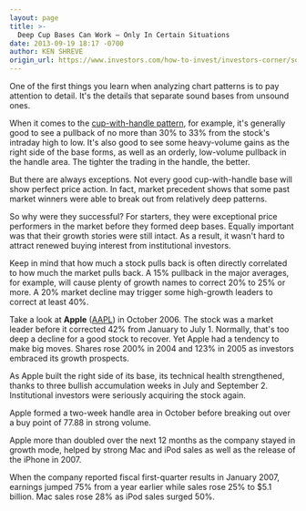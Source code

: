 ```yaml
---
layout: page
title: >-
  Deep Cup Bases Can Work — Only In Certain Situations
date: 2013-09-19 18:17 -0700
author: KEN SHREVE
origin_url: https://www.investors.com/how-to-invest/investors-corner/some-growth-stocks-make-deep-pullbacks
---
```





One of the first things you learn when analyzing chart patterns is to pay attention to detail. It's the details that separate sound bases from unsound ones.

  

When it comes to the [cup-with-handle pattern](http://education.investors.com/investors-corner/671025-cup-with-handle-base.htm?Ntt=cup-with-handle-base), for example, it's generally good to see a pullback of no more than 30% to 33% from the stock's intraday high to low. It's also good to see some heavy-volume gains as the right side of the base forms, as well as an orderly, low-volume pullback in the handle area. The tighter the trading in the handle, the better.

  

But there are always exceptions. Not every good cup-with-handle base will show perfect price action. In fact, market precedent shows that some past market winners were able to break out from relatively deep patterns.

  

So why were they successful? For starters, they were exceptional price performers in the market before they formed deep bases. Equally important was that their growth stories were still intact. As a result, it wasn't hard to attract renewed buying interest from institutional investors.

  

Keep in mind that how much a stock pulls back is often directly correlated to how much the market pulls back. A 15% pullback in the major averages, for example, will cause plenty of growth names to correct 20% to 25% or more. A 20% market decline may trigger some high-growth leaders to correct at least 40%.

  

Take a look at **Apple** ([AAPL](https://research.investors.com/quote.aspx?symbol=AAPL)) in October 2006. The stock was a market leader before it corrected 42% from January to July 1. Normally, that's too deep a decline for a good stock to recover. Yet Apple had a tendency to make big moves. Shares rose 200% in 2004 and 123% in 2005 as investors embraced its growth prospects.

  

As Apple built the right side of its base, its technical health strengthened, thanks to three bullish accumulation weeks in July and September 2. Institutional investors were seriously acquiring the stock again.

  

Apple formed a two-week handle area in October before breaking out over a buy point of 77.88 in strong volume.

  

Apple more than doubled over the next 12 months as the company stayed in growth mode, helped by strong Mac and iPod sales as well as the release of the iPhone in 2007.

  

When the company reported fiscal first-quarter results in January 2007, earnings jumped 75% from a year earlier while sales rose 25% to \$5.1 billion. Mac sales rose 28% as iPod sales surged 50%.




